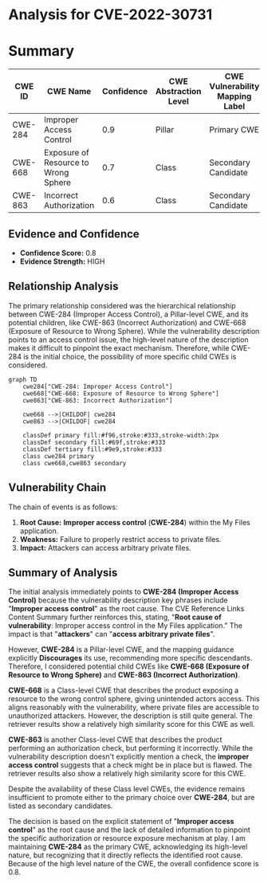 # Analysis for CVE-2022-30731

# Summary
| CWE ID | CWE Name | Confidence | CWE Abstraction Level | CWE Vulnerability Mapping Label | CWE-Vulnerability Mapping Notes |
|---|---|---|---|---|---|
| CWE-284 | Improper Access Control | 0.9 | Pillar | Primary CWE | Discouraged |
| CWE-668 | Exposure of Resource to Wrong Sphere | 0.7 | Class | Secondary Candidate | Discouraged |
| CWE-863 | Incorrect Authorization | 0.6 | Class | Secondary Candidate | Allowed-with-Review |

## Evidence and Confidence

*   **Confidence Score:** 0.8
*   **Evidence Strength:** HIGH

## Relationship Analysis
The primary relationship considered was the hierarchical relationship between CWE-284 (Improper Access Control), a Pillar-level CWE, and its potential children, like CWE-863 (Incorrect Authorization) and CWE-668 (Exposure of Resource to Wrong Sphere). While the vulnerability description points to an access control issue, the high-level nature of the description makes it difficult to pinpoint the exact mechanism. Therefore, while CWE-284 is the initial choice, the possibility of more specific child CWEs is considered.

```mermaid
graph TD
    cwe284["CWE-284: Improper Access Control"]
    cwe668["CWE-668: Exposure of Resource to Wrong Sphere"]
    cwe863["CWE-863: Incorrect Authorization"]
    
    cwe668 -->|CHILDOF| cwe284
    cwe863 -->|CHILDOF| cwe284
    
    classDef primary fill:#f96,stroke:#333,stroke-width:2px
    classDef secondary fill:#69f,stroke:#333
    classDef tertiary fill:#9e9,stroke:#333
    class cwe284 primary
    class cwe668,cwe863 secondary
```

## Vulnerability Chain
The chain of events is as follows:

1.  **Root Cause:** **Improper access control** (**CWE-284**) within the My Files application.
2.  **Weakness:** Failure to properly restrict access to private files.
3.  **Impact:** Attackers can access arbitrary private files.

## Summary of Analysis
The initial analysis immediately points to **CWE-284 (Improper Access Control)** because the vulnerability description key phrases include "**Improper access control**" as the root cause. The CVE Reference Links Content Summary further reinforces this, stating, "**Root cause of vulnerability**: Improper access control in the My Files application." The impact is that "**attackers**" can "**access arbitrary private files**".

However, **CWE-284** is a Pillar-level CWE, and the mapping guidance explicitly **Discourages** its use, recommending more specific descendants. Therefore, I considered potential child CWEs like **CWE-668 (Exposure of Resource to Wrong Sphere)** and **CWE-863 (Incorrect Authorization)**.

**CWE-668** is a Class-level CWE that describes the product exposing a resource to the wrong control sphere, giving unintended actors access. This aligns reasonably with the vulnerability, where private files are accessible to unauthorized attackers. However, the description is still quite general. The retriever results show a relatively high similarity score for this CWE as well.

**CWE-863** is another Class-level CWE that describes the product performing an authorization check, but performing it incorrectly. While the vulnerability description doesn't explicitly mention a check, the **improper access control** suggests that a check might be in place but is flawed. The retriever results also show a relatively high similarity score for this CWE.

Despite the availability of these Class level CWEs, the evidence remains insufficient to promote either to the primary choice over **CWE-284**, but are listed as secondary candidates.

The decision is based on the explicit statement of "**Improper access control**" as the root cause and the lack of detailed information to pinpoint the specific authorization or resource exposure mechanism at play.
I am maintaining **CWE-284** as the primary CWE, acknowledging its high-level nature, but recognizing that it directly reflects the identified root cause. Because of the high level nature of the CWE, the overall confidence score is 0.8.